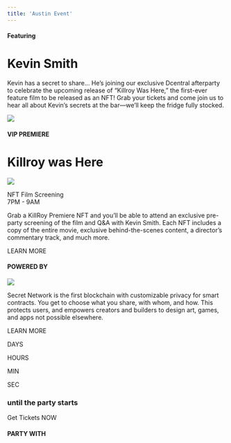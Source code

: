 ```yaml
---
title: 'Austin Event'
---
```



<!-- HERO -->
<column class=" event-cover" >

<block>

<austin-event-hero></austin-event-hero>

</block>

</column>





<!-- Meet Kevin Smith -->
<column class=" kevin-smith spacers-s" >

<block>

<div class="">

<h4 class="eyebrow--yellow kevin-smith__h4">Featuring</h4>
<h1 class="kevin-smith__h1">Kevin Smith</h1>

<p class="kevin-smith__p">Kevin has a secret to share… He’s joining our exclusive Dcentral afterparty to celebrate the upcoming release of “Killroy Was Here,” the first-ever feature film to be released as an NFT!  Grab your tickets and come join us to hear all about Kevin’s secrets at the bar—we’ll keep the fridge fully stocked. </p>

</div>

</block>

</column>







<!-- Killroy -->
<column class="killroy" number="2" number-m="1" number-s="1">

<block class="killroy__left">

![](/img/events/killroy-was-here-title.png)


</block>

<block class="killroy__right">

<div class="">

<h4 class="eyebrow--red ">VIP PREMIERE</h4>
<h1 class="killroy__right__h1">Killroy was Here</h1>

<div class="killroy__right__vip">

![](/img/events/play-red.svg)

<p class="killroy__right__vip__info">NFT Film Screening <br />7PM - 9AM</p>
</div>

<p class="killroy__right__p">Grab a KillRoy Premiere NFT and you’ll be able to attend an exclusive pre-party screening of the film and Q&A with Kevin Smith. Each NFT includes a copy of the entire movie, exclusive behind-the-scenes content, a director’s commentary track, and much more. </p>

<btn class="no-arrow killroy__right__btn" url="https://discord.gg/qtuD8caHxz">LEARN MORE</btn>

</div>

</block>

</column>







<!-- Partnership -->
<column class="dark-bg ">

<block>

<austin-event-partnership></austin-event-partnership>

</block>

</column>







<!-- Powered by -->
<column class=" powered spacers-s" >

<block>

<div class="">

<h4 class="eyebrow--orange powered__h4">POWERED BY</h4>

![](/img/events/logos/secret-logo-white.svg)

<p class="powered__p">Secret Network is the first blockchain with customizable privacy for smart contracts. You get to choose what you share, with whom, and how. This protects users, and empowers creators and builders to design art, games, and apps not possible elsewhere.  </p>

<btn class="no-arrow powered__btn" url="https://scrt.network/">LEARN MORE</btn>

</div>

</block>

</column>









<!-- Countdown -->
<column class="event__countdown">

<block>

<!-- <countdown format="hours:minutes:seconds" separators="" end="2022-06-08T21:00:00-07:00"></countdown> -->

<div class="dcentral-afterparty__home__countdown__wrapper">
<countdown format="days:hours:minutes:seconds" separators="" end="2022-06-08T19:00:00-0700">
<!-- <countdown format="days:hours:minutes:seconds" separators="" end="2021-06-08T19:00:00-0700"> -->
<div class="paragraph-wrap">
  <p class="wrap-day">
  DAYS 
  </p>
<div class="">  </div>
  <p class="wrap-hour">
  HOURS
  </p>
<div class="">  </div>
  <p class="wrap-min">
  MIN
  </p>
<div class="">  </div>
  <p class="wrap-sec">
  SEC
  </p>
</div>

</countdown>

</div>

### until the party starts

<btn class="no-arrow event__countdown__btn" url="https://www.eventbrite.com/e/the-secret-after-party-with-kevin-smith-tickets-343052458137">Get Tickets NOW</btn>


</block>

</column>











<!-- Logo Carousel -->
<column class=" spacer-s dark-bg logo-carousel">

<block>

#### PARTY WITH

<logo-carousel></logo-carousel>

</block>

</column>








<!-- Secret CTAs -->
<column class=" spacer-s">

<block>

<about-secret-network-ctas>
    
</about-secret-network-ctas>

</block>

</column>





<!-- Event footer -->
<column >

<block>

<austin-event-footer></austin-event-footer>

</block>

</column>
